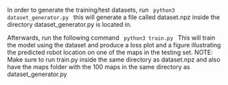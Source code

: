 In order to generate the training/test datasets, run
<code>
python3 dataset_generator.py
</code>
this will generate a file called dataset.npz inside the directory dataset_generator.py is located in.

Afterwards, run the following command
<code>
python3 train.py
</code>
This will train the model using the dataset and produce a loss plot and a figure illustrating the predicted robot location on one of the maps in the testing set.
NOTE: Make sure to run train.py inside the same directory as dataset.npz and also have the maps folder with the 100 maps in the same directory as dataset_generator.py